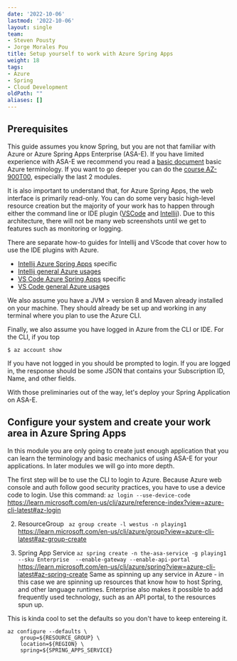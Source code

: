 ```yaml
---
date: '2022-10-06'
lastmod: '2022-10-06'
layout: single
team:
- Steven Pousty
- Jorge Morales Pou
title: Setup yourself to work with Azure Spring Apps
weight: 18
tags:
- Azure
- Spring
- Cloud Development
oldPath: ""
aliases: []
---
```


## Prerequisites

This guide assumes you know Spring, but you are not that familiar with Azure or Azure Spring Apps Enterprise (ASA-E). If you have limited experience with ASA-E we recommend you read a [basic document](https://onevmw-my.sharepoint.com/:w:/g/personal/spousty_vmware_com/EZq6t15kvZJEmM11jSrGYI0BNVg2ejUT-x9DRTHAZUOV9w?e=WQkBsF) basic Azure terminology. If you want to go deeper you can do the [course AZ-900T00](https://docs.microsoft.com/en-us/training/courses/az-900t00), especially the last 2 modules.

It is also important to understand that, for Azure Spring Apps, the web interface is primarily read-only. You can do some very basic high-level resource creation but the majority of your work has to happen through either the command line or IDE plugin ([VSCode](https://code.visualstudio.com/docs/azure/extensions) and [Intellij](https://plugins.jetbrains.com/plugin/8053-azure-toolkit-for-intellij)). Due to this architecture, there will not be many web screenshots until we get to features such as monitoring or logging.

There are separate how-to guides for Intellij and VScode that cover how to use the IDE plugins with Azure.

* [Intellij Azure Spring Apps](https://docs.microsoft.com/en-us/azure/spring-apps/how-to-intellij-deploy-apps) specific
* [Intellij general Azure usages](https://docs.microsoft.com/en-us/azure/developer/java/toolkit-for-intellij/)
* [VS Code Azure Spring Apps](https://code.visualstudio.com/docs/java/java-spring-apps) specific
* [VS Code general Azure usages](https://code.visualstudio.com/docs/azure/extensions)

We also assume you have a JVM > version 8 and Maven already installed on your machine. They should already be set up and working in any terminal where you plan to use the Azure CLI.

Finally, we also assume you have logged in Azure from the CLI or IDE.  For the CLI, if you top

```shell
$ az account show
```
If you have not logged in you should be prompted to login. If you are logged in, the response should be some JSON that contains your Subscription ID, Name, and other fields.

With those preliminaries out of the way, let's deploy your Spring Application on ASA-E.

## Configure your system and create your work area in Azure Spring Apps

In this module you are only going to create just enough application that you can learn the terminology and basic mechanics of using ASA-E for your applications. In later modules we will go into more depth.

The first step will be to use the CLI to login to Azure. Because Azure web console and auth follow good security practices, you have to use a device code to login. 
Use this command:
   `az login --use-device-code`
   https://learn.microsoft.com/en-us/cli/azure/reference-index?view=azure-cli-latest#az-login

2. ResourceGroup
   ` az group create -l westus -n playing1`
   https://learn.microsoft.com/en-us/cli/azure/group?view=azure-cli-latest#az-group-create

3. Spring App Service
   `az spring create -n the-asa-service -g playing1 --sku Enterprise  --enable-gateway --enable-api-portal`
   https://learn.microsoft.com/en-us/cli/azure/spring?view=azure-cli-latest#az-spring-create
   Same as spinning up any service in Azure - in this case we are spinning up resources that know how to host Spring, and other language runtimes.
   Enterprise also makes it possible to add frequently used technology, such as an API portal, to the resources spun up.

This is kinda cool to set the defaults so you don't have to keep entereing it.
```shell
az configure --defaults \
    group=${RESOURCE_GROUP} \
    location=${REGION} \
    spring=${SPRING_APPS_SERVICE}
```